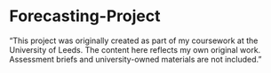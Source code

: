 # Forecasting-Project
“This project was originally created as part of my coursework at the University of Leeds.
The content here reflects my own original work.
Assessment briefs and university-owned materials are not included.”
